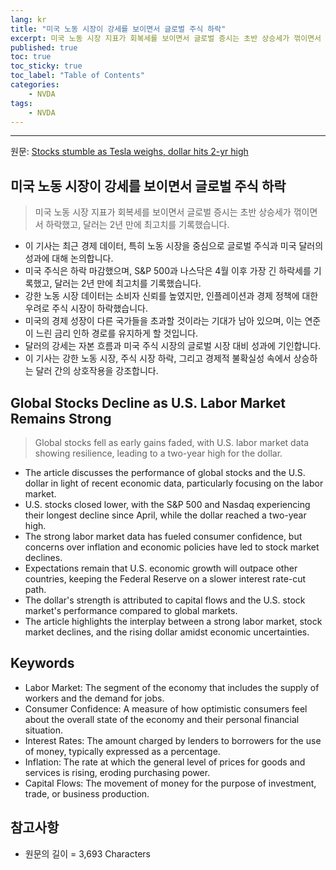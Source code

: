 ```yaml
---
lang: kr
title: "미국 노동 시장이 강세를 보이면서 글로벌 주식 하락"
excerpt: 미국 노동 시장 지표가 회복세를 보이면서 글로벌 증시는 초반 상승세가 꺾이면서 하락했고, 달러는 2년 만에 최고치를 기록했습니다.
published: true
toc: true
toc_sticky: true
toc_label: "Table of Contents"
categories:
    - NVDA
tags:
    - NVDA
---
```


---

  원문: [Stocks stumble as Tesla weighs, dollar hits 2-yr high](https://www.investing.com/news/economy-news/asia-shares-get-off-to-bumpy-start-in-2025-with-trumps-policies-in-focus-3793459)

## 미국 노동 시장이 강세를 보이면서 글로벌 주식 하락

> 미국 노동 시장 지표가 회복세를 보이면서 글로벌 증시는 초반 상승세가 꺾이면서 하락했고, 달러는 2년 만에 최고치를 기록했습니다.


- 이 기사는 최근 경제 데이터, 특히 노동 시장을 중심으로 글로벌 주식과 미국 달러의 성과에 대해 논의합니다.
- 미국 주식은 하락 마감했으며, S&P 500과 나스닥은 4월 이후 가장 긴 하락세를 기록했고, 달러는 2년 만에 최고치를 기록했습니다.
- 강한 노동 시장 데이터는 소비자 신뢰를 높였지만, 인플레이션과 경제 정책에 대한 우려로 주식 시장이 하락했습니다.
- 미국의 경제 성장이 다른 국가들을 초과할 것이라는 기대가 남아 있으며, 이는 연준이 느린 금리 인하 경로를 유지하게 할 것입니다.
- 달러의 강세는 자본 흐름과 미국 주식 시장의 글로벌 시장 대비 성과에 기인합니다.
- 이 기사는 강한 노동 시장, 주식 시장 하락, 그리고 경제적 불확실성 속에서 상승하는 달러 간의 상호작용을 강조합니다.

## Global Stocks Decline as U.S. Labor Market Remains Strong

> Global stocks fell as early gains faded, with U.S. labor market data showing resilience, leading to a two-year high for the dollar.


- The article discusses the performance of global stocks and the U.S. dollar in light of recent economic data, particularly focusing on the labor market.
- U.S. stocks closed lower, with the S&P 500 and Nasdaq experiencing their longest decline since April, while the dollar reached a two-year high.
- The strong labor market data has fueled consumer confidence, but concerns over inflation and economic policies have led to stock market declines.
- Expectations remain that U.S. economic growth will outpace other countries, keeping the Federal Reserve on a slower interest rate-cut path.
- The dollar's strength is attributed to capital flows and the U.S. stock market's performance compared to global markets.
- The article highlights the interplay between a strong labor market, stock market declines, and the rising dollar amidst economic uncertainties.

## Keywords

- Labor Market: The segment of the economy that includes the supply of workers and the demand for jobs.
- Consumer Confidence: A measure of how optimistic consumers feel about the overall state of the economy and their personal financial situation.
- Interest Rates: The amount charged by lenders to borrowers for the use of money, typically expressed as a percentage.
- Inflation: The rate at which the general level of prices for goods and services is rising, eroding purchasing power.
- Capital Flows: The movement of money for the purpose of investment, trade, or business production.

## 참고사항

- 원문의 길이 = 3,693 Characters

